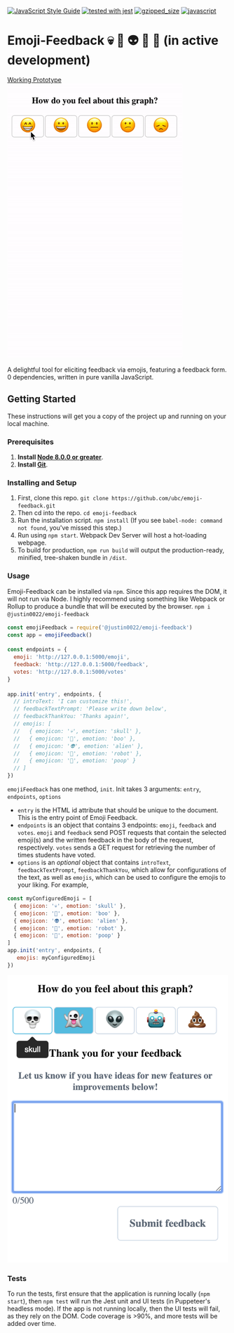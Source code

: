 [![JavaScript Style Guide](https://img.shields.io/badge/code_style-standard-brightgreen.svg)](https://standardjs.com)
[![tested with jest](https://img.shields.io/badge/tested_with-jest-99424f.svg)](https://github.com/facebook/jest)
[![gzipped_size](https://img.shields.io/badge/gzip%20size-6.4kB-green.svg)](https://img.shields.io/badge/gzip%20size-6.4kB-green.svg)
[![javascript](https://img.shields.io/badge/javascript-vanilla-green.svg)](http://vanilla-js.com/)

# Emoji-Feedback 💀 👻 👽 🤖 💩 (in active development)

[Working Prototype](https://jsfiddle.net/justin0022/pd4oczva/18/)
![GIF of App](./_assets/emoji-feedback.gif)

A delightful tool for eliciting feedback via emojis, featuring a feedback form. 0 dependencies, written in pure vanilla JavaScript.

## Getting Started

These instructions will get you a copy of the project up and running on your local machine.

### Prerequisites

1. **Install [Node 8.0.0 or greater](https://nodejs.org)**.
2. **Install [Git](https://git-scm.com/downloads)**.

### Installing and Setup

1. First, clone this repo. `git clone https://github.com/ubc/emoji-feedback.git`
1. Then cd into the repo. `cd emoji-feedback`
1. Run the installation script. `npm install` (If you see `babel-node: command not found`, you've missed this step.)
1. Run using `npm start`. Webpack Dev Server will host a hot-loading webpage.
1. To build for production, `npm run build` will output the production-ready, minified, tree-shaken bundle in `/dist`.

### Usage
Emoji-Feedback can be installed via `npm`. Since this app requires the DOM, it will not run via Node. I highly recommend using something like Webpack or Rollup to produce a bundle that will be executed by the browser.
`npm i @justin0022/emoji-feedback`
```javascript
const emojiFeedback = require('@justin0022/emoji-feedback')
const app = emojiFeedback()

const endpoints = {
  emoji: 'http://127.0.0.1:5000/emoji',
  feedback: 'http://127.0.0.1:5000/feedback',
  votes: 'http://127.0.0.1:5000/votes'
}

app.init('entry', endpoints, {
  // introText: 'I can customize this!',
  // feedbackTextPrompt: 'Please write down below',
  // feedbackThankYou: 'Thanks again!',
  // emojis: [
  //   { emojicon: '💀', emotion: 'skull' },
  //   { emojicon: '👻', emotion: 'boo' },
  //   { emojicon: '👽', emotion: 'alien' },
  //   { emojicon: '🤖', emotion: 'robot' },
  //   { emojicon: '💩', emotion: 'poop' }
  // ]
})
```
`emojiFeedback` has one method, `init`. Init takes 3 arguments: `entry`, `endpoints`, `options`
* `entry` is the HTML id attribute that should be unique to the document. This is the entry point of Emoji Feedback.
* `endpoints` is an object that contains 3 endpoints: `emoji`, `feedback` and `votes`. `emoji` and `feedback` send POST requests that contain the selected emoji(s) and the written feedback in the body of the request, respectively. `votes` sends a GET request for retrieving the number of times students have voted.
* `options` is an *optional* object that contains `introText`, `feedbackTextPrompt`, `feedbackThankYou`, which allow for configurations of the text, as well as `emojis`, which can be used to configure the emojis to your liking. For example,

```javascript
const myConfiguredEmoji = [
  { emojicon: '💀', emotion: 'skull' },
  { emojicon: '👻', emotion: 'boo' },
  { emojicon: '👽', emotion: 'alien' },
  { emojicon: '🤖', emotion: 'robot' },
  { emojicon: '💩', emotion: 'poop' }
]
app.init('entry', endpoints, {
   emojis: myConfiguredEmoji
})
```

![Custom Emoji](./_assets/custom-emojis.png)

### Tests
To run the tests, first ensure that the application is running locally (`npm start`), then `npm test` will run the Jest unit and UI tests (in Puppeteer's headless mode).
If the app is not running locally, then the UI tests will fail, as they rely on the DOM.
Code coverage is >90%, and more tests will be added over time.
